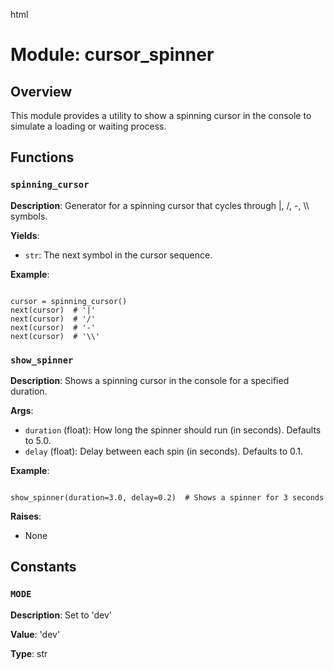 html
<h1>Module: cursor_spinner</h1>

<h2>Overview</h2>
<p>This module provides a utility to show a spinning cursor in the console to simulate a loading or waiting process.</p>

<h2>Functions</h2>

<h3><code>spinning_cursor</code></h3>

<p><strong>Description</strong>: Generator for a spinning cursor that cycles through |, /, -, \\ symbols.</p>

<p><strong>Yields</strong>:</p>
<ul>
  <li><code>str</code>: The next symbol in the cursor sequence.</li>
</ul>

<p><strong>Example</strong>:</p>
<pre><code class="language-python">
cursor = spinning_cursor()
next(cursor)  # '|'
next(cursor)  # '/'
next(cursor)  # '-'
next(cursor)  # '\\'
</code></pre>


<h3><code>show_spinner</code></h3>

<p><strong>Description</strong>: Shows a spinning cursor in the console for a specified duration.</p>

<p><strong>Args</strong>:</p>
<ul>
  <li><code>duration</code> (float): How long the spinner should run (in seconds). Defaults to 5.0.</li>
  <li><code>delay</code> (float): Delay between each spin (in seconds). Defaults to 0.1.</li>
</ul>

<p><strong>Example</strong>:</p>
<pre><code class="language-python">
show_spinner(duration=3.0, delay=0.2)  # Shows a spinner for 3 seconds
</code></pre>

<p><strong>Raises</strong>:  </p>
<ul>
  <li>None</li>
</ul>



<h2>Constants</h2>

<h3><code>MODE</code></h3>

<p><strong>Description</strong>:  Set to 'dev'</p>

<p><strong>Value</strong>:  'dev'</p>

<p><strong>Type</strong>:  str</p>
